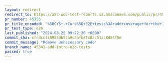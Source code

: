 ```yaml
---
layout: redirect
redirect_to: https://a8c-woo-test-reports.s3.amazonaws.com/public/pr/45356/e2e/index.html
pr_number: 45356
pr_title_encoded: "%5BCYS+-+Core%5D+E2E+tests%3A+add+coverage+for+the+Intro+page"
pr_test_type: e2e
last_published: "2024-03-25 09:22:20 +0000"
commit_sha: cfcdcc338953db55a9c5afb8fc0ac51ac8d84f5e
commit_message: "Remove unnecessary code"
branch_name: 45341-add-intro-e2e-tests
passed: true
---
```

